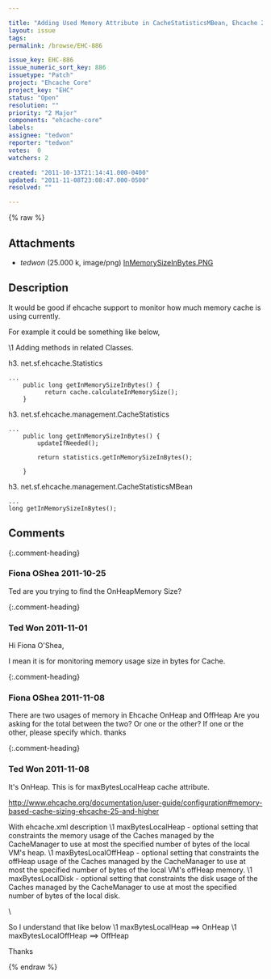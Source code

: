 ```yaml
---

title: "Adding Used Memory Attribute in CacheStatisticsMBean, Ehcache 2.5 trunk.   "
layout: issue
tags: 
permalink: /browse/EHC-886

issue_key: EHC-886
issue_numeric_sort_key: 886
issuetype: "Patch"
project: "Ehcache Core"
project_key: "EHC"
status: "Open"
resolution: ""
priority: "2 Major"
components: "ehcache-core"
labels: 
assignee: "tedwon"
reporter: "tedwon"
votes:  0
watchers: 2

created: "2011-10-13T21:14:41.000-0400"
updated: "2011-11-08T23:08:47.000-0500"
resolved: ""

---
```




{% raw %}


## Attachments
  
* <em>tedwon</em> (25.000 k, image/png) [InMemorySizeInBytes.PNG](/attachments/EHC/EHC-886/InMemorySizeInBytes.PNG)
  



## Description

<div markdown="1" class="description">

It would be good if ehcache support to monitor how much memory cache is using currently.

For example it could be something like below, 

\1 Adding methods in related Classes.

h3. net.sf.ehcache.Statistics


```
...
    public long getInMemorySizeInBytes() {
          return cache.calculateInMemorySize();
    }
```


h3. net.sf.ehcache.management.CacheStatistics


```
...
    public long getInMemorySizeInBytes() {
        updateIfNeeded();

        return statistics.getInMemorySizeInBytes();

    }
```



h3. net.sf.ehcache.management.CacheStatisticsMBean


```
...
long getInMemorySizeInBytes();
```








</div>

## Comments


{:.comment-heading}
### **Fiona OShea** <span class="date">2011-10-25</span>

<div markdown="1" class="comment">

Ted are you trying to find the OnHeapMemory Size?


</div>


{:.comment-heading}
### **Ted Won** <span class="date">2011-11-01</span>

<div markdown="1" class="comment">

Hi Fiona O'Shea,

I mean it is for monitoring memory usage size in bytes for Cache.

</div>


{:.comment-heading}
### **Fiona OShea** <span class="date">2011-11-08</span>

<div markdown="1" class="comment">

There are two usages of memory in Ehcache OnHeap and OffHeap
Are you asking for the total between the two?
Or one or the other? If one or the other, please specify which. thanks

</div>


{:.comment-heading}
### **Ted Won** <span class="date">2011-11-08</span>

<div markdown="1" class="comment">

It's OnHeap. 
This is for maxBytesLocalHeap cache attribute.


http://www.ehcache.org/documentation/user-guide/configuration#memory-based-cache-sizing-ehcache-25-and-higher

With ehcache.xml description
\1 maxBytesLocalHeap - optional setting that constraints the memory usage of the Caches managed by the CacheManager
to use at most the specified number of bytes of the local VM's heap.
\1 maxBytesLocalOffHeap - optional setting that constraints the offHeap usage of the Caches managed by the CacheManager
to use at most the specified number of bytes of the local VM's offHeap memory.
\1 maxBytesLocalDisk - optional setting that constraints the disk usage of the Caches managed by the CacheManager
to use at most the specified number of bytes of the local disk. 
 
\\

So I understand that like below 
\1 maxBytesLocalHeap ==> OnHeap
\1 maxBytesLocalOffHeap ==> OffHeap
 
Thanks

</div>



{% endraw %}
